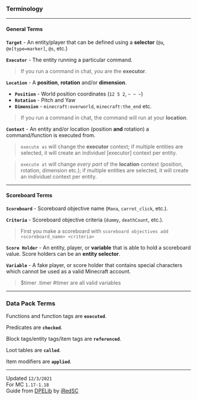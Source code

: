 ### Terminology
---
#### General Terms

<a name="target"></a>

**`Target`** - An entity/player that can be defined using a **selector** (`@a`, `@e[type=marker]`, `@s`, etc.)

<a name="executor"></a>

**`Executor`** - The entity running a particular command.
> If you run a command in chat, *you* are the **executor**.

<a name="location"></a>

**`Location`** - A **position**, **rotation** and/or **dimension**.
 - **`Position`** - World position coordinates (`12 5 2`, `~ ~ ~`)
 - **`Rotation`** - Pitch and Yaw
 - **`Dimension`** - `minecraft:overworld`, `minecraft:the_end` etc.
> If you run a command in chat, the command will run at your **location**.

<a name="context"></a>

**`Context`** - An entity and/or location (position **and** rotation) a command/function is executed from.
> `execute as` will change the **executor** context; if multiple entities are selected, it will create an individuel [executor] context per entity.

> `execute at` will change *every part* of the **location** context (position, rotation, dimension etc.); if multiple entities are selected, it will create an individuel context per entity.



---

#### Scoreboard Terms

**`Scoreboard`** - Scoreboard objective name (`Mana`, `carrot_click`, etc.).

**`Criteria`** - Scoreboard objective criteria (`dummy`, `deathCount`, etc.).
> First you make a scoreboard with `scoreboard objectives add <scoreboard_name> <criteria>`

**`Score Holder`** - An entity, player, or **variable** that is able to hold a scoreboard value.
Score holders can be an **entity selector**.

**`Variable`** - A fake player, or score holder that contains special characters which cannot be used as a valid Minecraft account.
> $timer .timer #timer are all valid variables

---


### Data Pack Terms

Functions and function tags are **`executed`**.

Predicates are **`checked`**.

Block tags/entity tags/item tags are **`referenced`**.

Loot tables are **`called`**.

Item modifiers are **`applied`**.

---
Updated `12/3/2021` <br />
For MC `1.17-1.18` <br />
Guide from [DPELib](https://github.com/iRedSC/DPELib) by [iRedSC](https://github.com/iRedSC)